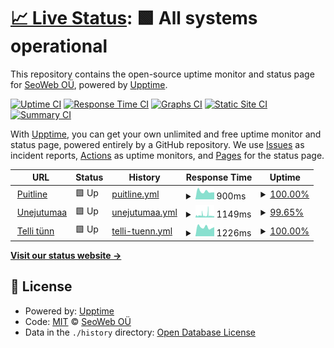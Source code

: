 # [📈 Live Status](https://SeoWeb.github.io/upptime): <!--live status--> **🟩 All systems operational**

This repository contains the open-source uptime monitor and status page for [SeoWeb OÜ](https://www.seoweb.ee), powered by [Upptime](https://github.com/upptime/upptime).

[![Uptime CI](https://github.com/SeoWeb/upptime/workflows/Uptime%20CI/badge.svg)](https://github.com/SeoWeb/upptime/actions?query=workflow%3A%22Uptime+CI%22)
[![Response Time CI](https://github.com/SeoWeb/upptime/workflows/Response%20Time%20CI/badge.svg)](https://github.com/SeoWeb/upptime/actions?query=workflow%3A%22Response+Time+CI%22)
[![Graphs CI](https://github.com/SeoWeb/upptime/workflows/Graphs%20CI/badge.svg)](https://github.com/SeoWeb/upptime/actions?query=workflow%3A%22Graphs+CI%22)
[![Static Site CI](https://github.com/SeoWeb/upptime/workflows/Static%20Site%20CI/badge.svg)](https://github.com/SeoWeb/upptime/actions?query=workflow%3A%22Static+Site+CI%22)
[![Summary CI](https://github.com/SeoWeb/upptime/workflows/Summary%20CI/badge.svg)](https://github.com/SeoWeb/upptime/actions?query=workflow%3A%22Summary+CI%22)

With [Upptime](https://upptime.js.org), you can get your own unlimited and free uptime monitor and status page, powered entirely by a GitHub repository. We use [Issues](https://github.com/SeoWeb/upptime/issues) as incident reports, [Actions](https://github.com/SeoWeb/upptime/actions) as uptime monitors, and [Pages](https://SeoWeb.github.io/upptime) for the status page.

<!--start: status pages-->
<!-- This summary is generated by Upptime (https://github.com/upptime/upptime) -->
<!-- Do not edit this manually, your changes will be overwritten -->
<!-- prettier-ignore -->
| URL | Status | History | Response Time | Uptime |
| --- | ------ | ------- | ------------- | ------ |
| <img alt="" src="https://icons.duckduckgo.com/ip3/puitline.ee.ico" height="13"> [Puitline](https://puitline.ee) | 🟩 Up | [puitline.yml](https://github.com/SeoWeb/upptime/commits/HEAD/history/puitline.yml) | <details><summary><img alt="Response time graph" src="./graphs/puitline/response-time-week.png" height="20"> 900ms</summary><br><a href="https://SeoWeb.github.io/upptime/history/puitline"><img alt="Response time 1190" src="https://img.shields.io/endpoint?url=https%3A%2F%2Fraw.githubusercontent.com%2FSeoWeb%2Fupptime%2FHEAD%2Fapi%2Fpuitline%2Fresponse-time.json"></a><br><a href="https://SeoWeb.github.io/upptime/history/puitline"><img alt="24-hour response time 867" src="https://img.shields.io/endpoint?url=https%3A%2F%2Fraw.githubusercontent.com%2FSeoWeb%2Fupptime%2FHEAD%2Fapi%2Fpuitline%2Fresponse-time-day.json"></a><br><a href="https://SeoWeb.github.io/upptime/history/puitline"><img alt="7-day response time 900" src="https://img.shields.io/endpoint?url=https%3A%2F%2Fraw.githubusercontent.com%2FSeoWeb%2Fupptime%2FHEAD%2Fapi%2Fpuitline%2Fresponse-time-week.json"></a><br><a href="https://SeoWeb.github.io/upptime/history/puitline"><img alt="30-day response time 1021" src="https://img.shields.io/endpoint?url=https%3A%2F%2Fraw.githubusercontent.com%2FSeoWeb%2Fupptime%2FHEAD%2Fapi%2Fpuitline%2Fresponse-time-month.json"></a><br><a href="https://SeoWeb.github.io/upptime/history/puitline"><img alt="1-year response time 1172" src="https://img.shields.io/endpoint?url=https%3A%2F%2Fraw.githubusercontent.com%2FSeoWeb%2Fupptime%2FHEAD%2Fapi%2Fpuitline%2Fresponse-time-year.json"></a></details> | <details><summary><a href="https://SeoWeb.github.io/upptime/history/puitline">100.00%</a></summary><a href="https://SeoWeb.github.io/upptime/history/puitline"><img alt="All-time uptime 99.99%" src="https://img.shields.io/endpoint?url=https%3A%2F%2Fraw.githubusercontent.com%2FSeoWeb%2Fupptime%2FHEAD%2Fapi%2Fpuitline%2Fuptime.json"></a><br><a href="https://SeoWeb.github.io/upptime/history/puitline"><img alt="24-hour uptime 100.00%" src="https://img.shields.io/endpoint?url=https%3A%2F%2Fraw.githubusercontent.com%2FSeoWeb%2Fupptime%2FHEAD%2Fapi%2Fpuitline%2Fuptime-day.json"></a><br><a href="https://SeoWeb.github.io/upptime/history/puitline"><img alt="7-day uptime 100.00%" src="https://img.shields.io/endpoint?url=https%3A%2F%2Fraw.githubusercontent.com%2FSeoWeb%2Fupptime%2FHEAD%2Fapi%2Fpuitline%2Fuptime-week.json"></a><br><a href="https://SeoWeb.github.io/upptime/history/puitline"><img alt="30-day uptime 100.00%" src="https://img.shields.io/endpoint?url=https%3A%2F%2Fraw.githubusercontent.com%2FSeoWeb%2Fupptime%2FHEAD%2Fapi%2Fpuitline%2Fuptime-month.json"></a><br><a href="https://SeoWeb.github.io/upptime/history/puitline"><img alt="1-year uptime 99.99%" src="https://img.shields.io/endpoint?url=https%3A%2F%2Fraw.githubusercontent.com%2FSeoWeb%2Fupptime%2FHEAD%2Fapi%2Fpuitline%2Fuptime-year.json"></a></details>
| <img alt="" src="https://icons.duckduckgo.com/ip3/unejutumaa.ee.ico" height="13"> [Unejutumaa](https://unejutumaa.ee) | 🟩 Up | [unejutumaa.yml](https://github.com/SeoWeb/upptime/commits/HEAD/history/unejutumaa.yml) | <details><summary><img alt="Response time graph" src="./graphs/unejutumaa/response-time-week.png" height="20"> 1149ms</summary><br><a href="https://SeoWeb.github.io/upptime/history/unejutumaa"><img alt="Response time 820" src="https://img.shields.io/endpoint?url=https%3A%2F%2Fraw.githubusercontent.com%2FSeoWeb%2Fupptime%2FHEAD%2Fapi%2Funejutumaa%2Fresponse-time.json"></a><br><a href="https://SeoWeb.github.io/upptime/history/unejutumaa"><img alt="24-hour response time 1174" src="https://img.shields.io/endpoint?url=https%3A%2F%2Fraw.githubusercontent.com%2FSeoWeb%2Fupptime%2FHEAD%2Fapi%2Funejutumaa%2Fresponse-time-day.json"></a><br><a href="https://SeoWeb.github.io/upptime/history/unejutumaa"><img alt="7-day response time 1149" src="https://img.shields.io/endpoint?url=https%3A%2F%2Fraw.githubusercontent.com%2FSeoWeb%2Fupptime%2FHEAD%2Fapi%2Funejutumaa%2Fresponse-time-week.json"></a><br><a href="https://SeoWeb.github.io/upptime/history/unejutumaa"><img alt="30-day response time 1012" src="https://img.shields.io/endpoint?url=https%3A%2F%2Fraw.githubusercontent.com%2FSeoWeb%2Fupptime%2FHEAD%2Fapi%2Funejutumaa%2Fresponse-time-month.json"></a><br><a href="https://SeoWeb.github.io/upptime/history/unejutumaa"><img alt="1-year response time 878" src="https://img.shields.io/endpoint?url=https%3A%2F%2Fraw.githubusercontent.com%2FSeoWeb%2Fupptime%2FHEAD%2Fapi%2Funejutumaa%2Fresponse-time-year.json"></a></details> | <details><summary><a href="https://SeoWeb.github.io/upptime/history/unejutumaa">99.65%</a></summary><a href="https://SeoWeb.github.io/upptime/history/unejutumaa"><img alt="All-time uptime 99.88%" src="https://img.shields.io/endpoint?url=https%3A%2F%2Fraw.githubusercontent.com%2FSeoWeb%2Fupptime%2FHEAD%2Fapi%2Funejutumaa%2Fuptime.json"></a><br><a href="https://SeoWeb.github.io/upptime/history/unejutumaa"><img alt="24-hour uptime 100.00%" src="https://img.shields.io/endpoint?url=https%3A%2F%2Fraw.githubusercontent.com%2FSeoWeb%2Fupptime%2FHEAD%2Fapi%2Funejutumaa%2Fuptime-day.json"></a><br><a href="https://SeoWeb.github.io/upptime/history/unejutumaa"><img alt="7-day uptime 99.65%" src="https://img.shields.io/endpoint?url=https%3A%2F%2Fraw.githubusercontent.com%2FSeoWeb%2Fupptime%2FHEAD%2Fapi%2Funejutumaa%2Fuptime-week.json"></a><br><a href="https://SeoWeb.github.io/upptime/history/unejutumaa"><img alt="30-day uptime 99.40%" src="https://img.shields.io/endpoint?url=https%3A%2F%2Fraw.githubusercontent.com%2FSeoWeb%2Fupptime%2FHEAD%2Fapi%2Funejutumaa%2Fuptime-month.json"></a><br><a href="https://SeoWeb.github.io/upptime/history/unejutumaa"><img alt="1-year uptime 99.86%" src="https://img.shields.io/endpoint?url=https%3A%2F%2Fraw.githubusercontent.com%2FSeoWeb%2Fupptime%2FHEAD%2Fapi%2Funejutumaa%2Fuptime-year.json"></a></details>
| <img alt="" src="https://icons.duckduckgo.com/ip3/www.xn--tellitnn-c6a.ee.ico" height="13"> [Telli tünn](https://www.xn--tellitnn-c6a.ee) | 🟩 Up | [telli-tuenn.yml](https://github.com/SeoWeb/upptime/commits/HEAD/history/telli-tuenn.yml) | <details><summary><img alt="Response time graph" src="./graphs/telli-tuenn/response-time-week.png" height="20"> 1226ms</summary><br><a href="https://SeoWeb.github.io/upptime/history/telli-tuenn"><img alt="Response time 1392" src="https://img.shields.io/endpoint?url=https%3A%2F%2Fraw.githubusercontent.com%2FSeoWeb%2Fupptime%2FHEAD%2Fapi%2Ftelli-tuenn%2Fresponse-time.json"></a><br><a href="https://SeoWeb.github.io/upptime/history/telli-tuenn"><img alt="24-hour response time 1278" src="https://img.shields.io/endpoint?url=https%3A%2F%2Fraw.githubusercontent.com%2FSeoWeb%2Fupptime%2FHEAD%2Fapi%2Ftelli-tuenn%2Fresponse-time-day.json"></a><br><a href="https://SeoWeb.github.io/upptime/history/telli-tuenn"><img alt="7-day response time 1226" src="https://img.shields.io/endpoint?url=https%3A%2F%2Fraw.githubusercontent.com%2FSeoWeb%2Fupptime%2FHEAD%2Fapi%2Ftelli-tuenn%2Fresponse-time-week.json"></a><br><a href="https://SeoWeb.github.io/upptime/history/telli-tuenn"><img alt="30-day response time 1253" src="https://img.shields.io/endpoint?url=https%3A%2F%2Fraw.githubusercontent.com%2FSeoWeb%2Fupptime%2FHEAD%2Fapi%2Ftelli-tuenn%2Fresponse-time-month.json"></a><br><a href="https://SeoWeb.github.io/upptime/history/telli-tuenn"><img alt="1-year response time 1390" src="https://img.shields.io/endpoint?url=https%3A%2F%2Fraw.githubusercontent.com%2FSeoWeb%2Fupptime%2FHEAD%2Fapi%2Ftelli-tuenn%2Fresponse-time-year.json"></a></details> | <details><summary><a href="https://SeoWeb.github.io/upptime/history/telli-tuenn">100.00%</a></summary><a href="https://SeoWeb.github.io/upptime/history/telli-tuenn"><img alt="All-time uptime 99.68%" src="https://img.shields.io/endpoint?url=https%3A%2F%2Fraw.githubusercontent.com%2FSeoWeb%2Fupptime%2FHEAD%2Fapi%2Ftelli-tuenn%2Fuptime.json"></a><br><a href="https://SeoWeb.github.io/upptime/history/telli-tuenn"><img alt="24-hour uptime 100.00%" src="https://img.shields.io/endpoint?url=https%3A%2F%2Fraw.githubusercontent.com%2FSeoWeb%2Fupptime%2FHEAD%2Fapi%2Ftelli-tuenn%2Fuptime-day.json"></a><br><a href="https://SeoWeb.github.io/upptime/history/telli-tuenn"><img alt="7-day uptime 100.00%" src="https://img.shields.io/endpoint?url=https%3A%2F%2Fraw.githubusercontent.com%2FSeoWeb%2Fupptime%2FHEAD%2Fapi%2Ftelli-tuenn%2Fuptime-week.json"></a><br><a href="https://SeoWeb.github.io/upptime/history/telli-tuenn"><img alt="30-day uptime 100.00%" src="https://img.shields.io/endpoint?url=https%3A%2F%2Fraw.githubusercontent.com%2FSeoWeb%2Fupptime%2FHEAD%2Fapi%2Ftelli-tuenn%2Fuptime-month.json"></a><br><a href="https://SeoWeb.github.io/upptime/history/telli-tuenn"><img alt="1-year uptime 99.68%" src="https://img.shields.io/endpoint?url=https%3A%2F%2Fraw.githubusercontent.com%2FSeoWeb%2Fupptime%2FHEAD%2Fapi%2Ftelli-tuenn%2Fuptime-year.json"></a></details>

<!--end: status pages-->

[**Visit our status website →**](https://SeoWeb.github.io/upptime)

## 📄 License

- Powered by: [Upptime](https://github.com/upptime/upptime)
- Code: [MIT](./LICENSE) © [SeoWeb OÜ](https://www.seoweb.ee)
- Data in the `./history` directory: [Open Database License](https://opendatacommons.org/licenses/odbl/1-0/)
